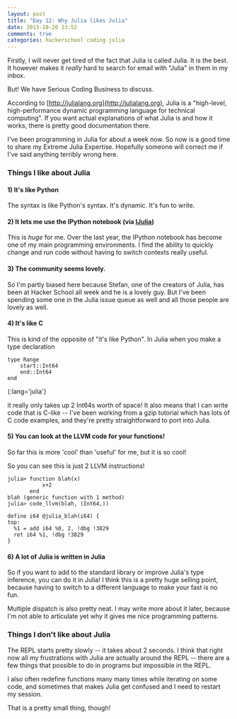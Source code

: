 ```yaml
---
layout: post
title: "Day 12: Why Julia likes Julia"
date: 2013-10-20 23:52
comments: true
categories: hackerschool coding julia
---
```


Firstly, I will never get tired of the fact that Julia is called Julia.
It is the best. It however makes it *really* hard to search for email
with "Julia" in them in my inbox.

But! We have Serious Coding Business to discuss.

According to [http://julialang.org](http://julialang.org), Julia is a
"high-level, high-performance dynamic programming language for
technical computing". If you want actual explanations  of what Julia is
and how it works, there is pretty good documentation there.
<!-- more -->

I've been programming in Julia for about a week now. So now is a good
time to share my Extreme Julia Expertise. Hopefully someone will correct
me if I've said anything terribly wrong here.

### Things I like about Julia

#### 1) It's like Python

The syntax is like Python's syntax. It's dynamic. It's fun to write.

#### 2) It lets me use the IPython notebook (via [IJulia](http://github.com/JuliaLang/IJulia.jl))

This is *huge* for me. Over the last year, the IPython notebook has
become one of my main programming environments. I find the ability to
quickly change and run code without having to switch contexts really
useful.

#### 3) The community seems lovely.

So I'm partly biased here because Stefan, one of the creators of Julia,
has been at Hacker School all week and he is a lovely guy. But I've been
spending some one in the Julia issue queue as well and all those people
are lovely as well.

#### 4) It's like C

This is kind of the opposite of "it's like Python". In Julia when you
make a type declaration

~~~
type Range
    start::Int64
    end::Int64
end
~~~
{:lang='julia'}

it really only takes up 2 Int64s worth of space! It also means that I
can write code that is C-like -- I've been working from a gzip tutorial
which has lots of C code examples, and they're pretty straightforward
to port into Julia.

#### 5) You can look at the LLVM code for your functions!

So far this is more 'cool' than 'useful' for me, but it is so cool!

So you can see this is just 2 LLVM instructions!

~~~
julia> function blah(x)
           x+2
       end
blah (generic function with 1 method)
julia> code_llvm(blah, (Int64,))

define i64 @julia_blah(i64) {
top:
  %1 = add i64 %0, 2, !dbg !3829
  ret i64 %1, !dbg !3829
}
~~~

#### 6) A lot of Julia is written in Julia

So if you want to add to the standard library or improve Julia's type
inference, you can do it in Julia! I think this is a pretty huge selling
point, because having to switch to a different language to make your fast is
no fun.

Multiple dispatch is also pretty neat. I may write more about it later,
because I'm not able to articulate yet why it gives me nice programming
patterns.

### Things I don't like about Julia

The REPL starts pretty slowly -- it takes about 2 seconds. I think that
right now all my frustrations with Julia are actually around the REPL
-- there are a few things that possible to do in programs but impossible
in the REPL.

I also often redefine functions many many times while iterating on some 
code, and sometimes that makes Julia get confused and I need to restart my
session.

That is a pretty small thing, though!
